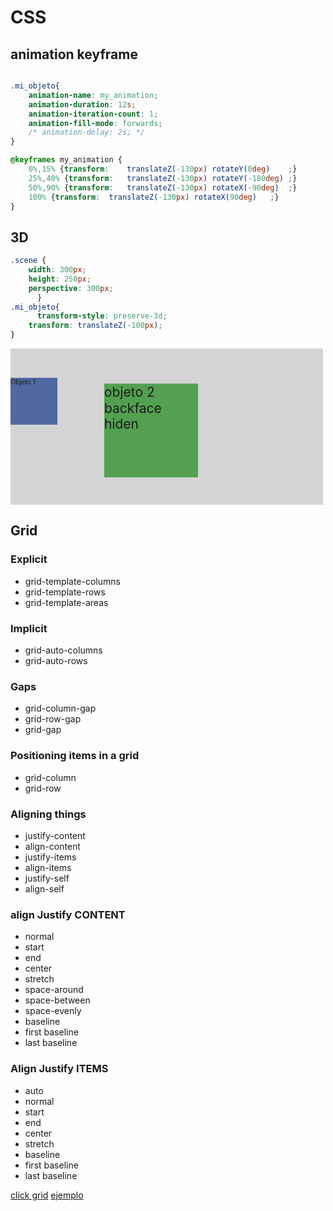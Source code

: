 # CSS

## animation keyframe

```css

.mi_objeto{
	animation-name: my_animation;
	animation-duration: 12s;
	animation-iteration-count: 1;
	animation-fill-mode: forwards;
	/* animation-delay: 2s; */
}

@keyframes my_animation {
	0%,15% {transform:    translateZ(-130px) rotateY(0deg)    ;}
	25%,40% {transform:   translateZ(-130px) rotateY(-180deg) ;}
	50%,90% {transform:   translateZ(-130px) rotateX(-90deg)  ;}
	100% {transform:  translateZ(-130px) rotateX(90deg)   ;}
}
```

## 3D

```css
.scene {
	width: 300px;
	height: 250px;
	perspective: 300px;
      }
.mi_objeto{
      transform-style: preserve-3d;
	transform: translateZ(-100px);
}
```

<style>
      .scene {
		width: 500px;
		height: 250px;

		perspective: 300px;
            perspective-origin: 0% 75%;

            background: #d4d4d4;
            

      }
      .mi_objeto_1{
            width: 100px;
            height: 100px;
            transform-style: preserve-3d;
	      /* transform: translateZ(-100px); */

		animation-name: my_animation;
		animation-duration: 12s;
		animation-iteration-count: 1;
		animation-fill-mode: forwards;
		/* animation-delay: 2s; */
            background: #5069a0;
            will-change: transform; /*obsoleto?*/


	}
      .mi_objeto_2{
            width: 100px;
            height: 100px;
            transform-style: preserve-3d;
	      transform: translateZ(200px) translateX(200px);

		animation-name: my_animation2;
		animation-duration: 2s;
		animation-iteration-count: 3;
		animation-fill-mode:  both; 
		animation-delay: 2s;
            background: #53a050;
            will-change: transform; /*obsoleto?*/
            backface-visibility: hidden;

	}
	@keyframes my_animation {
		0%,15%      {transform: translateZ(-100px)   rotateY(0deg)    ;}
		25%,40%     {transform: translateZ(-100px)   rotateY(-180deg) ;}
		50%,90%     {transform: translateZ(-100px)   rotateX(-90deg)  ;}
		100%        {transform: translateZ(-100px)   rotateX(90deg)   ;}
	}

	@keyframes my_animation2 {
		0%,15%      {transform: translate3d(100px,0, 100px)  rotateY(0deg)    ;}
		25%,40%     {transform: translate3d(100px,0, 100px)  rotateY(-180deg) ;}
		50%,90%     {transform: translate3d(100px,0, 100px)  rotateX(-90deg)  ;}
		100%        {transform: translate3d(100px,0, 100px)  rotateX(90deg)   ;}
	}
</style>

<div class="scene">
      <div class="mi_objeto_1">Objeto 1</div>
      <div class="mi_objeto_2">objeto 2 backface hiden</div>
</div>



## Grid

### Explicit
	
- grid-template-columns
- grid-template-rows
- grid-template-areas

### Implicit

- grid-auto-columns
- grid-auto-rows

### Gaps

- grid-column-gap
- grid-row-gap
- grid-gap

### Positioning items in a grid

- grid-column
- grid-row

### Aligning things

- justify-content
- align-content
- justify-items
- align-items
- justify-self
- align-self


### align Justify CONTENT

- normal
- start
- end
- center
- stretch
- space-around
- space-between
- space-evenly
- baseline
- first baseline
- last baseline

### Align Justify ITEMS
- auto
- normal
- start
- end
- center
- stretch
- baseline
- first baseline
- last baseline

[click grid](wwww.wgon.tk/docs/grid/grid.html)
[ejemplo](https://github.com/gonwms/wnotes/blob/master/examples/grid/style.css)
